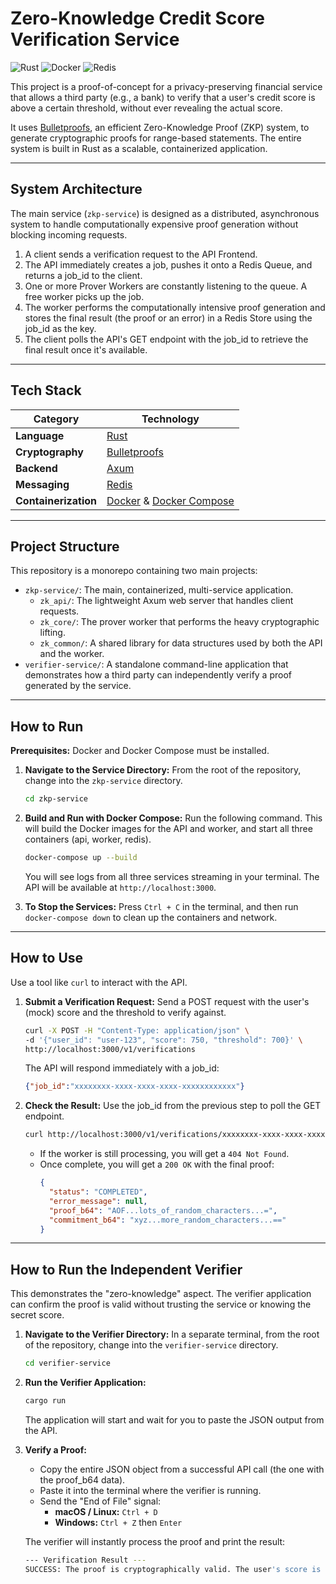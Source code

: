 # Zero-Knowledge Credit Score Verification Service

![Rust](https://img.shields.io/badge/rust-%23000000.svg?style=for-the-badge&logo=rust&logoColor=white)
![Docker](https://img.shields.io/badge/docker-%230db7ed.svg?style=for-the-badge&logo=docker&logoColor=white)
![Redis](https://img.shields.io/badge/redis-%23DD0031.svg?style=for-the-badge&logo=redis&logoColor=white)

This project is a proof-of-concept for a privacy-preserving financial service that allows a third party (e.g., a bank) to verify that a user's credit score is above a certain threshold, without ever revealing the actual score.

It uses [Bulletproofs](https://crypto.stanford.edu/bulletproofs/), an efficient Zero-Knowledge Proof (ZKP) system, to generate cryptographic proofs for range-based statements. The entire system is built in Rust as a scalable, containerized application.

---

## System Architecture

The main service (`zkp-service`) is designed as a distributed, asynchronous system to handle computationally expensive proof generation without blocking incoming requests.


1.  A client sends a verification request to the API Frontend.
2.  The API immediately creates a job, pushes it onto a Redis Queue, and returns a job_id to the client.
3.  One or more Prover Workers are constantly listening to the queue. A free worker picks up the job.
4.  The worker performs the computationally intensive proof generation and stores the final result (the proof or an error) in a Redis Store using the job_id as the key.
5.  The client polls the API's GET endpoint with the job_id to retrieve the final result once it's available.

---

## Tech Stack

| Category           | Technology                                                                                             |
| ------------------ | ------------------------------------------------------------------------------------------------------ |
| **Language** | [Rust](https://www.rust-lang.org/)                                                                     |
| **Cryptography** | [Bulletproofs](https://crypto.stanford.edu/bulletproofs/)                                              |
| **Backend** | [Axum](https://github.com/tokio-rs/axum)                                                               |
| **Messaging** | [Redis](https://redis.io/)                                                                             |
| **Containerization**| [Docker](https://www.docker.com/) & [Docker Compose](https://docs.docker.com/compose/)                 |

---

## Project Structure

This repository is a monorepo containing two main projects:

* `zkp-service/`: The main, containerized, multi-service application.
    * `zk_api/`: The lightweight Axum web server that handles client requests.
    * `zk_core/`: The prover worker that performs the heavy cryptographic lifting.
    * `zk_common/`: A shared library for data structures used by both the API and the worker.
* `verifier-service/`: A standalone command-line application that demonstrates how a third party can independently verify a proof generated by the service.

---

## How to Run

**Prerequisites:** Docker and Docker Compose must be installed.

1.  **Navigate to the Service Directory:**
    From the root of the repository, change into the `zkp-service` directory.
    ```bash
    cd zkp-service
    ```

2.  **Build and Run with Docker Compose:**
    Run the following command. This will build the Docker images for the API and worker, and start all three containers (api, worker, redis).
    ```bash
    docker-compose up --build
    ```
    You will see logs from all three services streaming in your terminal. The API will be available at `http://localhost:3000`.

3.  **To Stop the Services:**
    Press `Ctrl + C` in the terminal, and then run `docker-compose down` to clean up the containers and network.

---

## How to Use

Use a tool like `curl` to interact with the API.

1.  **Submit a Verification Request:**
    Send a POST request with the user's (mock) score and the threshold to verify against.
    ```bash
    curl -X POST -H "Content-Type: application/json" \
    -d '{"user_id": "user-123", "score": 750, "threshold": 700}' \
    http://localhost:3000/v1/verifications
    ```
    The API will respond immediately with a job_id:
    ```json
    {"job_id":"xxxxxxxx-xxxx-xxxx-xxxx-xxxxxxxxxxxx"}
    ```

2.  **Check the Result:**
    Use the job_id from the previous step to poll the GET endpoint.
    ```bash
    curl http://localhost:3000/v1/verifications/xxxxxxxx-xxxx-xxxx-xxxx-xxxxxxxxxxxx
    ```
    * If the worker is still processing, you will get a `404 Not Found`.
    * Once complete, you will get a `200 OK` with the final proof:
        ```json
        {
          "status": "COMPLETED",
          "error_message": null,
          "proof_b64": "AOF...lots_of_random_characters...=",
          "commitment_b64": "xyz...more_random_characters...=="
        }
        ```

---

## How to Run the Independent Verifier

This demonstrates the "zero-knowledge" aspect. The verifier application can confirm the proof is valid without trusting the service or knowing the secret score.

1.  **Navigate to the Verifier Directory:**
    In a separate terminal, from the root of the repository, change into the `verifier-service` directory.
    ```bash
    cd verifier-service
    ```

2.  **Run the Verifier Application:**
    ```bash
    cargo run
    ```
    The application will start and wait for you to paste the JSON output from the API.

3.  **Verify a Proof:**
    * Copy the entire JSON object from a successful API call (the one with the proof_b64 data).
    * Paste it into the terminal where the verifier is running.
    * Send the "End of File" signal:
        * **macOS / Linux:** `Ctrl + D`
        * **Windows:** `Ctrl + Z` then `Enter`

    The verifier will instantly process the proof and print the result:
    ```bash
    --- Verification Result ---
    SUCCESS: The proof is cryptographically valid. The user's score is confirmed to be >= 700.
    ````
